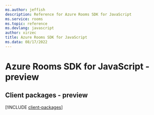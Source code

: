 ```yaml
---
ms.author: jeffish
description: Reference for Azure Rooms SDK for JavaScript
ms.service: rooms
ms.topic: reference
ms.devlang: javascript
author: xirzec
title: Azure Rooms SDK for JavaScript
ms.data: 08/17/2022
---
```

# Azure Rooms SDK for JavaScript - preview

## Client packages - preview
[!INCLUDE [client-packages](rooms-client-index.md)]